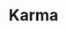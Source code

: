 ---
layout: place
title: "Karma"
permalink: /massachusetts/concord/karma.html
stateAbbr: MA
stateName: Massachusetts
cityName: Concord
seo:
  name: "Karma"
  type: Restaurant
  links: https://www.karmaconcord.com/
description: "Restaurant serving Pan-Asian fare & French-influenced sushi in a trendy space with a bar. Karma serves delicious sushi in Concord, Massachusetts. Try fresh Japanese dishes for a great dining experience. Available for takeout, delivery, lunch, and dinner."
place_id: ChIJXVhfvEGa44kRNl17dyMYpOw
photos:
  - name: >-
      places/ChIJXVhfvEGa44kRNl17dyMYpOw/photos/AeeoHcJTDNIRYeoSwuPQUvODu_lIfBY1SRvTdqwxmQ1_jnsEKySfcmpMvzb4dZjZLHh9EljwH5j4ammaclUAeAzwn866GugxzIIRNP8Lrf_G3IzFTt_dxFC_zY8TjmONhXnOYbEBI55r0HpK6Ro2hcc__HmDk3Yig8OaoOo1c7sgKM1Rsp32T1h5vwR1t-zbvxiCzTBsOT5EPNIP08Sx78C66UTqffDfEufb-FRICGOKksU1SMbvypK0aylxWhNDbOrCyqASJxMnR7Yk4smnp71cn9ytT-AFo9AAPgODYy3edp3ryw
    widthPx: 2048
    heightPx: 1534
    authorAttributions:
      - displayName: Karma
        uri: https://maps.google.com/maps/contrib/108283056602403603502
        photoUri: >-
          https://lh3.googleusercontent.com/a-/ALV-UjWYwrdXNPEhWl5iCuFfJSiZ2xWNBD0dfXrI1wJJc5II6HTia1c=s100-p-k-no-mo
    flagContentUri: >-
      https://www.google.com/local/imagery/report/?cb_client=maps_api_places.places_api&image_key=!1e10!2sAF1QipNuB4hkwnHy9-ADe9Gd_T7PFLKWGgbwUB7RueaH&hl=en-US
    googleMapsUri: >-
      https://www.google.com/maps/place//data=!3m4!1e2!3m2!1sAF1QipNuB4hkwnHy9-ADe9Gd_T7PFLKWGgbwUB7RueaH!2e10!4m2!3m1!1s0x89e39a41bc5f585d:0xeca41823777b5d36
  - name: >-
      places/ChIJXVhfvEGa44kRNl17dyMYpOw/photos/AeeoHcKokvaSlu4pOL7FMISMj6XhMfWktXAmX21XdgNQXOFKejcS0qpLoMCUc-FQd2WRny9pVBWEa1I58254XzxqwaIqZKh_J0xoIiqCAxILfFVL9OQ1WZTjvwTXMzDPREt1XxN1ZmvCytPOlZDr29o0fLmCU97Ta6aiEW_6OHiale2iM9GEFRevIO4-bFXBluIiww3KKH4aRwZvh33SRZuzS4tJf56-GVzb7bo0NqzyIA2cwfrnQBtiFa6ej7GjcKzDKz03Q1-N4ofH6YdCNYWuUdTUrELbhxBnvOpiUN5JZWlRXA
    widthPx: 3023
    heightPx: 3023
    authorAttributions:
      - displayName: Karma
        uri: https://maps.google.com/maps/contrib/108283056602403603502
        photoUri: >-
          https://lh3.googleusercontent.com/a-/ALV-UjWYwrdXNPEhWl5iCuFfJSiZ2xWNBD0dfXrI1wJJc5II6HTia1c=s100-p-k-no-mo
    flagContentUri: >-
      https://www.google.com/local/imagery/report/?cb_client=maps_api_places.places_api&image_key=!1e10!2sAF1QipOg3ID9jhSy8yhhEiSoIHD73GI5VgnBl-PYjP6k&hl=en-US
    googleMapsUri: >-
      https://www.google.com/maps/place//data=!3m4!1e2!3m2!1sAF1QipOg3ID9jhSy8yhhEiSoIHD73GI5VgnBl-PYjP6k!2e10!4m2!3m1!1s0x89e39a41bc5f585d:0xeca41823777b5d36
  - name: >-
      places/ChIJXVhfvEGa44kRNl17dyMYpOw/photos/AeeoHcKD-1GAox02mCwR_FXjzGKGs6Wu4qaOCaGdLYO7aX0tuxpzT2ACAlr2dEf07u1Q7dHl53Vhy4jgfq5Lv9ASpdKSFAh5qeFwGPLEyle31R1MUrO_tdy7PxXfTomw6C8QYl5BOyOwfg8ljd08i9jchrZNpMqcTllGt4xiU3x-etQVpvGT8piFWATSrIiKO6SuLk0U0TiXxwqllQmbZ1BuZZJxaUNemBkiAgYEvnAscLkqu_zW_WK73L95SzMWM73aMECKabY9LDACpvnmLEsqOYfK-qb-Urb8ucDUVuGlCDzq_U0xSNyJJGHkErxBOKIQU2NIhiz60E4-2aYPBkm5XCsrF5u8caHJ9mB8CdUlzt5KooNayY03gMR62ujGF_8ucnS0txx_ZxMkhtMciViQ30Np84SHuAHF3pvvCxSLWxlcKg
    widthPx: 4000
    heightPx: 2252
    authorAttributions:
      - displayName: Omar Merino
        uri: https://maps.google.com/maps/contrib/108872103625216872347
        photoUri: >-
          https://lh3.googleusercontent.com/a-/ALV-UjU0w1dYPpBa-gbBLGJNrmlHD7kq8VPM5-YGE2_VEeu034_Lh136=s100-p-k-no-mo
    flagContentUri: >-
      https://www.google.com/local/imagery/report/?cb_client=maps_api_places.places_api&image_key=!1e10!2sCIHM0ogKEICAgICn47jkSw&hl=en-US
    googleMapsUri: >-
      https://www.google.com/maps/place//data=!3m4!1e2!3m2!1sCIHM0ogKEICAgICn47jkSw!2e10!4m2!3m1!1s0x89e39a41bc5f585d:0xeca41823777b5d36
  - name: >-
      places/ChIJXVhfvEGa44kRNl17dyMYpOw/photos/AeeoHcKzNcc5ygzU4VASZKWyvZgBhqr7kvty_yiKwy6H4gz6DosyczGpi72byLlsvpGu48J8xsr23m59w2BkB852LeMUCLBUac4z4d5TpfqJr1JLVQIGYebw_hlGrrJXVdtfrszpizF4T0cijOcHL0BAsHKrCyhEHiSW8PoFdr8xuvLtmRXORSltY9XxCAN5-0da5y5IPDvdACnD_-eS8oFbFMCrAPF5arG9rrxucjuSJM3wBXRtX2SImZ2SwjDC8suqK2yCs5yollrO_K6nogOl5kfmx_yVF9CrCofdqmrE_gDfpQ
    widthPx: 3023
    heightPx: 3023
    authorAttributions:
      - displayName: Karma
        uri: https://maps.google.com/maps/contrib/108283056602403603502
        photoUri: >-
          https://lh3.googleusercontent.com/a-/ALV-UjWYwrdXNPEhWl5iCuFfJSiZ2xWNBD0dfXrI1wJJc5II6HTia1c=s100-p-k-no-mo
    flagContentUri: >-
      https://www.google.com/local/imagery/report/?cb_client=maps_api_places.places_api&image_key=!1e10!2sAF1QipMM0yG90RGd7pgTmDVcqGhID-JBohGretNBgBvh&hl=en-US
    googleMapsUri: >-
      https://www.google.com/maps/place//data=!3m4!1e2!3m2!1sAF1QipMM0yG90RGd7pgTmDVcqGhID-JBohGretNBgBvh!2e10!4m2!3m1!1s0x89e39a41bc5f585d:0xeca41823777b5d36
  - name: >-
      places/ChIJXVhfvEGa44kRNl17dyMYpOw/photos/AeeoHcJWMsusRjJEz984faoRvj_v3LSW_obGJYPbnJCQXJXvNYi1xcPnqiNox4VXHiHqzoMpboDBj6Ka0IuKnHeZ7FdaxVzGd8ITrjuKLb8DKyRwvILLHBuBNGyMrmpUjT-nVAPWcqQz312Euoh8eLSXDwC6eOR4ThtV60MLlOnUP8dJqcl5favBsu6L79bDF3rK21jqhGkZ82RTKNKWje2fPFJXvg901cQ3tUjVeXRQ1ncdqK0rGqHKRjqF35GUWP7kqct6cOcktjFTGABzTdt195iG8PUx9AcFLaXvpQkb4tZzoFeZ0Jg8AvMA5Arvu3KrVqpcXOYOgwZRsb0p9TrwQHqWSpp-G96vlgs0ykJUmMNnTAMCPn0CCKMC72LyJrmBwSRQwyoa9aVAPMseqT7GgAkLheQHeUNgSYpBTBdKaqb27Q
    widthPx: 4032
    heightPx: 2268
    authorAttributions:
      - displayName: Emily Masnoon
        uri: https://maps.google.com/maps/contrib/117007156599571075773
        photoUri: >-
          https://lh3.googleusercontent.com/a-/ALV-UjV6GaCD68Onk9HveouebKtg1AB88WbLjwiXA-Mr6Un1RAHTiDVHyg=s100-p-k-no-mo
    flagContentUri: >-
      https://www.google.com/local/imagery/report/?cb_client=maps_api_places.places_api&image_key=!1e10!2sCIHM0ogKEICAgID7nejbdw&hl=en-US
    googleMapsUri: >-
      https://www.google.com/maps/place//data=!3m4!1e2!3m2!1sCIHM0ogKEICAgID7nejbdw!2e10!4m2!3m1!1s0x89e39a41bc5f585d:0xeca41823777b5d36
  - name: >-
      places/ChIJXVhfvEGa44kRNl17dyMYpOw/photos/AeeoHcIVpuqnVIMpQ55aiqwRie6w2pVkSkIToGR8ZhjRa2MpPOb4I8Vs49RiF9bhm1aVh-vWzKFYqn7B6hNbxlAkaGW3qhCa3yLUKRYyNUmlPdvSHcaBdd1vs90E5ppt7d3zFs-5NDu6bZ8Q1NpKxP7sjA7Y8FIt5_TmRThFq0bxtiN1wGnn1I6HeBaBaPouOy4NP3yI_AZiiF4dYlCf2Ab1Wc-9gYsRWIUSsDqdsLcFUqawpzPgAYhE2XWqZpRFwzwQlYJ0pLyO47vJJaWp9lqDqcl3BpkhEoYsrGNRB472anlpqT_LvSpq2VLW2c3XFgil44f5WMoOg3iMyR5J9fuMZBHZIXGPOIL6EDlrkPgqwnJMyRwJAvhGit65bzEE1f6gAfWzV2CsXdk9jK2f9EOfXab9e4ukRD_o4aZN8YLdih8
    widthPx: 4032
    heightPx: 3024
    authorAttributions:
      - displayName: Tessa
        uri: https://maps.google.com/maps/contrib/101784877160519675468
        photoUri: >-
          https://lh3.googleusercontent.com/a-/ALV-UjWbjLlt93YReRIEB3AP42v02j3Me93SLNcDj8esNZH4sxPyLN00bA=s100-p-k-no-mo
    flagContentUri: >-
      https://www.google.com/local/imagery/report/?cb_client=maps_api_places.places_api&image_key=!1e10!2sCIHM0ogKEICAgICGj5eeCA&hl=en-US
    googleMapsUri: >-
      https://www.google.com/maps/place//data=!3m4!1e2!3m2!1sCIHM0ogKEICAgICGj5eeCA!2e10!4m2!3m1!1s0x89e39a41bc5f585d:0xeca41823777b5d36
  - name: >-
      places/ChIJXVhfvEGa44kRNl17dyMYpOw/photos/AeeoHcK0HXn0-Vc7NMr8hg9odgP4ZPMjtoleGQODGTgHKnPo1FsLSXKww70SVl7XDOY5mepwtCLA7d4bKrflawty9xzGF8-rrg05sO6fpKMBFAlgXaKo1Q-EMMJLIDuh_8A_R25vde6Ff-lbtGUmRK3VfVsJoNnfuALIpumSs6NlljBvc2aIi_3dRvHc7R7R182emOj5Fy3mSm9pELNd4KgfJOzF75kaKbZ3RFhZwwkGesrRF64W5wfEzUi3EoFv0JLvah2ZhR_0bXN10_g6Cq5v5eHN1c21WxVG0kyiA00UuSiBKw
    widthPx: 3023
    heightPx: 3023
    authorAttributions:
      - displayName: Karma
        uri: https://maps.google.com/maps/contrib/108283056602403603502
        photoUri: >-
          https://lh3.googleusercontent.com/a-/ALV-UjWYwrdXNPEhWl5iCuFfJSiZ2xWNBD0dfXrI1wJJc5II6HTia1c=s100-p-k-no-mo
    flagContentUri: >-
      https://www.google.com/local/imagery/report/?cb_client=maps_api_places.places_api&image_key=!1e10!2sAF1QipNEUcIlGYImJngnsBB7FXQqDc-12raRPY_CalJS&hl=en-US
    googleMapsUri: >-
      https://www.google.com/maps/place//data=!3m4!1e2!3m2!1sAF1QipNEUcIlGYImJngnsBB7FXQqDc-12raRPY_CalJS!2e10!4m2!3m1!1s0x89e39a41bc5f585d:0xeca41823777b5d36
  - name: >-
      places/ChIJXVhfvEGa44kRNl17dyMYpOw/photos/AeeoHcIEp8cVZ-BeBsdMS2FK-P8pO3u03dygmuuLNNjZcHLuQc7-9oSPwoMLUsN-zNwMOeAdQ-jy5C2w-whX9raRQO4rKXauIUEXlA5Sqk6xBWqvovghhGXNigZDpdSBNrwilf3cHxG-P-9PhvyzosSkxzq5TR3YNZDXaodMYBCz-14Bk-vKC0LheQuWEiwP_kELhJLSTl9_voNuJaeyxnawjvQto5MkTPJYMa3uYiqlcIBG33tbAAnyK5Fc3LtKaQsL-h6zbWN8TPU3fyiRMP1SLHJ6_ngOv0CWOG9kC-SQ6EYnJs_t-KgM_v-8wo1ATlvr8x9yskgDe7c6Os-sxRFR8JYXO9gD-0L61YY-0zFJL9mjwdvQMD9nRE3z0UVAFAd6lc23gzD_5rWYYWP5fUw_pje06tuHkkVPpddNJ89MBnJaSA
    widthPx: 4032
    heightPx: 3024
    authorAttributions:
      - displayName: Jan Marie O (Jan Marie)
        uri: https://maps.google.com/maps/contrib/116857878500987632157
        photoUri: >-
          https://lh3.googleusercontent.com/a-/ALV-UjU5arQBDTDZupjlJxxdLnBN56it3AOd4dNfMMDBsErISRlfmFA=s100-p-k-no-mo
    flagContentUri: >-
      https://www.google.com/local/imagery/report/?cb_client=maps_api_places.places_api&image_key=!1e10!2sCIHM0ogKEICAgMCw2JHUdQ&hl=en-US
    googleMapsUri: >-
      https://www.google.com/maps/place//data=!3m4!1e2!3m2!1sCIHM0ogKEICAgMCw2JHUdQ!2e10!4m2!3m1!1s0x89e39a41bc5f585d:0xeca41823777b5d36
  - name: >-
      places/ChIJXVhfvEGa44kRNl17dyMYpOw/photos/AeeoHcICP5__aC3lvpnoTdD6oBM2wuF_3HKnMspb7R_Oi9l_KloiHl_Rsxbe_Y3EOnISlZDbp89_lVo2SPn--vjS7ZBMlf2BhmrR5oEj3ol5NQnnAWhlaRhcJpiS_LNJw0GRYf5VecuZ5m2dTs6RB2l4eyAN1lQks8uby8blwVNw7-ulXJZQz3Z6_0wtLf3gIGk6-Zr3-Gco1hoYZAWKjptQyCvh-nRllsw895Ef0UXLqR5nVTLc6K6sWRub5CUlaaVvla3R56Pz5Q29SJU6ZQzBYpay3M1ANulEOP_POREytePWnA1xnqsd1Yjs8xjh1cRx4UNY6slvxf9yGTStsHXF22Q_ihXeZt7nHadW4rkhvfjRDDGM01xFwe6KhZ5tpjQ4x05QT3_7_v5YQgdil9REC2-dtU_-NfJqBePDAAEAPWgnuVWi
    widthPx: 4000
    heightPx: 3000
    authorAttributions:
      - displayName: D. Marq
        uri: https://maps.google.com/maps/contrib/118112211714617206685
        photoUri: >-
          https://lh3.googleusercontent.com/a-/ALV-UjXDX2fOGg2DgI5f8bEhsr9_N3Th9ttlBHkGnXdocVBoy47DYP_a=s100-p-k-no-mo
    flagContentUri: >-
      https://www.google.com/local/imagery/report/?cb_client=maps_api_places.places_api&image_key=!1e10!2sCIHM0ogKEICAgIDH-8bq5wE&hl=en-US
    googleMapsUri: >-
      https://www.google.com/maps/place//data=!3m4!1e2!3m2!1sCIHM0ogKEICAgIDH-8bq5wE!2e10!4m2!3m1!1s0x89e39a41bc5f585d:0xeca41823777b5d36
  - name: >-
      places/ChIJXVhfvEGa44kRNl17dyMYpOw/photos/AeeoHcIp2X4yyrwiFxda8RWTiC1SYIpUWrBgpDgeediSRN6io1yYs1Ut1H-0HFv8OCsWhnkhU868it-u2PqrFob107gt3cib8p8kRjSFo7U-BIAxCI2jVksOU1uEa028JT9pxGWfS2ZCRdEFHlP7fkHXSb_gT75eYscRLCMN3FBp5ricAUtFrMSquzJ4H15ANv42Hm0ZEfcyhy7ypXbiHAGah2dGdpzsytCFfT1WqbucUOYfEEEHSslHNfHVNl5dpLylvfLzYzBirVtWG7IWMhZBtF149mnfcdLxBxiSZw0D4Sc-U-EaqhnwsGRgTB2xdYuWz_vOb3yimzlAQiZcCFEwfIlAQXGO80hOs46oReLCjLXr6PwDdHFvi1_PMehyTVUz1mcq-7sCymJ64VZjJ0Df0l_xY0Hj_Jy4ADVjOPpU3tMMYw
    widthPx: 3024
    heightPx: 3024
    authorAttributions:
      - displayName: X “hungrytommy” X
        uri: https://maps.google.com/maps/contrib/105333587289578453771
        photoUri: >-
          https://lh3.googleusercontent.com/a-/ALV-UjXNwP192ArP08zX6fsc320H4byEq1InIOlEr6eBQTNNWBh2lJP9=s100-p-k-no-mo
    flagContentUri: >-
      https://www.google.com/local/imagery/report/?cb_client=maps_api_places.places_api&image_key=!1e10!2sCIHM0ogKEICAgIClsKfDcA&hl=en-US
    googleMapsUri: >-
      https://www.google.com/maps/place//data=!3m4!1e2!3m2!1sCIHM0ogKEICAgIClsKfDcA!2e10!4m2!3m1!1s0x89e39a41bc5f585d:0xeca41823777b5d36
address: 105 Thoreau St, Concord, MA 01742, USA
street: 105 Thoreau St
city: Concord
state: MA
zip: '01742'
country: USA
neighborhood: null
latitude: '42.456522'
longitude: '-71.356703'
accessibility_options:
  wheelchairAccessibleParking: true
  wheelchairAccessibleEntrance: true
  wheelchairAccessibleRestroom: true
  wheelchairAccessibleSeating: true
business_status: OPERATIONAL
name: Karma
google_maps_links:
  directionsUri: >-
    https://www.google.com/maps/dir//''/data=!4m7!4m6!1m1!4e2!1m2!1m1!1s0x89e39a41bc5f585d:0xeca41823777b5d36!3e0
  placeUri: https://maps.google.com/?cid=17051780629739035958
  writeAReviewUri: >-
    https://www.google.com/maps/place//data=!4m3!3m2!1s0x89e39a41bc5f585d:0xeca41823777b5d36!12e1
  reviewsUri: >-
    https://www.google.com/maps/place//data=!4m4!3m3!1s0x89e39a41bc5f585d:0xeca41823777b5d36!9m1!1b1
  photosUri: >-
    https://www.google.com/maps/place//data=!4m3!3m2!1s0x89e39a41bc5f585d:0xeca41823777b5d36!10e5
primary_type: Asian Restaurant
opening_hours:
  regular: null
  current: null
secondary_opening_hours:
  regular:
    weekdayDescriptions: null
    type: null
  current:
    weekdayDescriptions: null
    type: null
phone: (978) 776-6631
price_level: PRICE_LEVEL_MODERATE
price_range: $30 &ndash; $50
rating: '4.4'
rating_count: 0
website: https://www.karmaconcord.com/
reviews:
  - name: >-
      places/ChIJXVhfvEGa44kRNl17dyMYpOw/reviews/ChZDSUhNMG9nS0VJQ0FnTUN3MlBhTE5nEAE
    relativePublishTimeDescription: 4 weeks ago
    rating: 5
    text:
      text: >-
        Excellent hot and cold food! Our first time we got some noodle dishes
        and some hot veggies and scallion pancake. Only the pancake was meh,
        everything else was great.


        Second time was last night and we got the yellowtail hamachi special
        roll, spicy salmon, and sweet potato rolls. They took over an hour to
        get them out because they are also fulfilling takeout orders… but the
        first one was definitely something to write home about! Black tobiko and
        sadachi (lime) was a heavenly combo! The pineapple rum drink was
        excellent. And the miso soup was so rich and delicious!


        Servers and owners are all very nice! Also accommodated my allergy with
        zero issues.
      languageCode: en
    originalText:
      text: >-
        Excellent hot and cold food! Our first time we got some noodle dishes
        and some hot veggies and scallion pancake. Only the pancake was meh,
        everything else was great.


        Second time was last night and we got the yellowtail hamachi special
        roll, spicy salmon, and sweet potato rolls. They took over an hour to
        get them out because they are also fulfilling takeout orders… but the
        first one was definitely something to write home about! Black tobiko and
        sadachi (lime) was a heavenly combo! The pineapple rum drink was
        excellent. And the miso soup was so rich and delicious!


        Servers and owners are all very nice! Also accommodated my allergy with
        zero issues.
      languageCode: en
    authorAttribution:
      displayName: Jan Marie O (Jan Marie)
      uri: https://www.google.com/maps/contrib/116857878500987632157/reviews
      photoUri: >-
        https://lh3.googleusercontent.com/a-/ALV-UjU5arQBDTDZupjlJxxdLnBN56it3AOd4dNfMMDBsErISRlfmFA=s128-c0x00000000-cc-rp-mo-ba4
    publishTime: '2025-03-16T12:43:04.210457Z'
    flagContentUri: >-
      https://www.google.com/local/review/rap/report?postId=ChZDSUhNMG9nS0VJQ0FnTUN3MlBhTE5nEAE&d=17924085&t=1
    googleMapsUri: >-
      https://www.google.com/maps/reviews/data=!4m6!14m5!1m4!2m3!1sChZDSUhNMG9nS0VJQ0FnTUN3MlBhTE5nEAE!2m1!1s0x89e39a41bc5f585d:0xeca41823777b5d36
  - name: >-
      places/ChIJXVhfvEGa44kRNl17dyMYpOw/reviews/ChZDSUhNMG9nS0VJQ0FnSUNsNy16eUx3EAE
    relativePublishTimeDescription: a year ago
    rating: 5
    text:
      text: >-
        I’m so glad that I found this place! It has a great dining atmosphere
        and the food are excellent! My favorites are the tuna taco and mango
        salads. Their sushi are freshly made and I love the special sauces that
        came with it. Karma made Asian food very innovative which gave me a fun
        dining experience. In addition, I recommend to try out their cocktail
        menu and I think it’s great to grab a drink with friends and chill in
        there. Great food, great service, will come back again!
      languageCode: en
    originalText:
      text: >-
        I’m so glad that I found this place! It has a great dining atmosphere
        and the food are excellent! My favorites are the tuna taco and mango
        salads. Their sushi are freshly made and I love the special sauces that
        came with it. Karma made Asian food very innovative which gave me a fun
        dining experience. In addition, I recommend to try out their cocktail
        menu and I think it’s great to grab a drink with friends and chill in
        there. Great food, great service, will come back again!
      languageCode: en
    authorAttribution:
      displayName: Xiaoxuan Sun
      uri: https://www.google.com/maps/contrib/113221916290356228221/reviews
      photoUri: >-
        https://lh3.googleusercontent.com/a/ACg8ocKJZVWwTxNNiJlH85NqNuwpTbs3teDSJzOktScoxWcGQf0apQ=s128-c0x00000000-cc-rp-mo
    publishTime: '2023-11-29T05:09:48.560144Z'
    flagContentUri: >-
      https://www.google.com/local/review/rap/report?postId=ChZDSUhNMG9nS0VJQ0FnSUNsNy16eUx3EAE&d=17924085&t=1
    googleMapsUri: >-
      https://www.google.com/maps/reviews/data=!4m6!14m5!1m4!2m3!1sChZDSUhNMG9nS0VJQ0FnSUNsNy16eUx3EAE!2m1!1s0x89e39a41bc5f585d:0xeca41823777b5d36
  - name: >-
      places/ChIJXVhfvEGa44kRNl17dyMYpOw/reviews/ChZDSUhNMG9nS0VJQ0FnSURualp1MWV3EAE
    relativePublishTimeDescription: 6 months ago
    rating: 5
    text:
      text: >-
        Best lobster udon I've ever had. It's a beast of a dish.

        Servers were helpful, but the very long wait before anyone came to take
        our order was disproportional to the half empty state of the venue.
      languageCode: en
    originalText:
      text: >-
        Best lobster udon I've ever had. It's a beast of a dish.

        Servers were helpful, but the very long wait before anyone came to take
        our order was disproportional to the half empty state of the venue.
      languageCode: en
    authorAttribution:
      displayName: Joseph Lust
      uri: https://www.google.com/maps/contrib/103274372780870519250/reviews
      photoUri: >-
        https://lh3.googleusercontent.com/a-/ALV-UjXj3as4-PJ8YB-zh4MgQC4hKpJ2IClVNvVViVtYU_7pYxIY1_Lndw=s128-c0x00000000-cc-rp-mo-ba5
    publishTime: '2024-10-08T14:15:46.468410Z'
    flagContentUri: >-
      https://www.google.com/local/review/rap/report?postId=ChZDSUhNMG9nS0VJQ0FnSURualp1MWV3EAE&d=17924085&t=1
    googleMapsUri: >-
      https://www.google.com/maps/reviews/data=!4m6!14m5!1m4!2m3!1sChZDSUhNMG9nS0VJQ0FnSURualp1MWV3EAE!2m1!1s0x89e39a41bc5f585d:0xeca41823777b5d36
  - name: >-
      places/ChIJXVhfvEGa44kRNl17dyMYpOw/reviews/ChZDSUhNMG9nS0VJQ0FnSURyeEpxUkVnEAE
    relativePublishTimeDescription: 9 months ago
    rating: 5
    text:
      text: >-
        Superb service! The owners were super nice and their staffs are so
        professional and friendly! The food were amazing! The drinks and the
        bartenders were also great!


        Strongly recommended!
      languageCode: en
    originalText:
      text: >-
        Superb service! The owners were super nice and their staffs are so
        professional and friendly! The food were amazing! The drinks and the
        bartenders were also great!


        Strongly recommended!
      languageCode: en
    authorAttribution:
      displayName: David C
      uri: https://www.google.com/maps/contrib/114979207585841613643/reviews
      photoUri: >-
        https://lh3.googleusercontent.com/a-/ALV-UjUnIpRr2Ld62VglVed_QSJ9weXhBMmawPbmvsXNBM_cR6cBHV4=s128-c0x00000000-cc-rp-mo-ba3
    publishTime: '2024-07-14T23:53:51.289308Z'
    flagContentUri: >-
      https://www.google.com/local/review/rap/report?postId=ChZDSUhNMG9nS0VJQ0FnSURyeEpxUkVnEAE&d=17924085&t=1
    googleMapsUri: >-
      https://www.google.com/maps/reviews/data=!4m6!14m5!1m4!2m3!1sChZDSUhNMG9nS0VJQ0FnSURyeEpxUkVnEAE!2m1!1s0x89e39a41bc5f585d:0xeca41823777b5d36
  - name: >-
      places/ChIJXVhfvEGa44kRNl17dyMYpOw/reviews/ChZDSUhNMG9nS0VJQ0FnSUMxMGFtalpBEAE
    relativePublishTimeDescription: a year ago
    rating: 5
    text:
      text: >-
        Asian restaurant in Concord across the street from the train station.
        The restaurant is medium sized with a large bar area, an additional
        sushi bar, and an area of tables. We came at 5pm on a Saturday and the
        bar was pretty full but the tables were empty. They were doing a booming
        takeout business, and there were six guys preparing sushi. I had Lemon
        Basil Maki which was delicious. Service was fast and friendly. This is
        very different from Karma Burlington, there is no indication that they
        are related.
      languageCode: en
    originalText:
      text: >-
        Asian restaurant in Concord across the street from the train station.
        The restaurant is medium sized with a large bar area, an additional
        sushi bar, and an area of tables. We came at 5pm on a Saturday and the
        bar was pretty full but the tables were empty. They were doing a booming
        takeout business, and there were six guys preparing sushi. I had Lemon
        Basil Maki which was delicious. Service was fast and friendly. This is
        very different from Karma Burlington, there is no indication that they
        are related.
      languageCode: en
    authorAttribution:
      displayName: Jeff M
      uri: https://www.google.com/maps/contrib/115311786470388552903/reviews
      photoUri: >-
        https://lh3.googleusercontent.com/a-/ALV-UjUd3Die2vb4P8kEtss2PqN5TbGrRmrdJaB1_R5Y2b2chqx9Veta=s128-c0x00000000-cc-rp-mo-ba4
    publishTime: '2023-12-31T13:56:34.610158Z'
    flagContentUri: >-
      https://www.google.com/local/review/rap/report?postId=ChZDSUhNMG9nS0VJQ0FnSUMxMGFtalpBEAE&d=17924085&t=1
    googleMapsUri: >-
      https://www.google.com/maps/reviews/data=!4m6!14m5!1m4!2m3!1sChZDSUhNMG9nS0VJQ0FnSUMxMGFtalpBEAE!2m1!1s0x89e39a41bc5f585d:0xeca41823777b5d36
parking_options:
  freeParkingLot: true
  freeStreetParking: true
  valetParking: false
payment_options:
  acceptsCreditCards: true
  acceptsDebitCards: true
  acceptsCashOnly: false
  acceptsNfc: true
allow_dogs: null
curbside_pickup: null
delivery: true
dine_in: true
good_for_children: true
good_for_groups: true
good_for_sports: null
live_music: false
menu_for_children: false
outdoor_seating: false
reservable: true
restroom: true
serves_beer: true
serves_breakfast: null
serves_brunch: false
serves_cocktails: true
serves_coffee: true
serves_dinner: true
serves_dessert: true
serves_lunch: true
serves_vegetarian_food: true
serves_wine: true
takeout: true
update_category: essentials
summary: >-
  Restaurant serving Pan-Asian fare & French-influenced sushi in a trendy space
  with a bar.

---